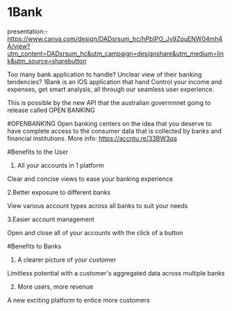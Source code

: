 # 1Bank
presentation:-
https://www.canva.com/design/DADsrsum_hc/hPbIPO_Jv9ZpuENW04mh4A/view?utm_content=DADsrsum_hc&utm_campaign=designshare&utm_medium=link&utm_source=sharebutton

Too many bank application to handle? Unclear view of their banking tendencies?
1Bank is an IOS application that hand Control your income and expenses, get smart analysis, all through our seamless user experience. 

This is possible by the new API that the australian governmnet going to release called OPEN BANKING

#OPENBANKING 
Open banking centers on the idea that you deserve to have complete access to the consumer data that is collected by banks and financial institutions.
More info:
https://accntu.re/33BW3qa 

#Benefits to the User
1. All your accounts in 1 platform

Clear and concise views to ease your banking experience

2.Better exposure to different banks

View various account types across all banks to suit your needs

3.Easier account management

Open and close all of your accounts with the click of a button


#Benefits to Banks
1. A clearer picture of your customer 

Limitless potential with a customer's aggregated data across multiple banks

2. More users, more revenue

A new exciting platform to entice more customers

